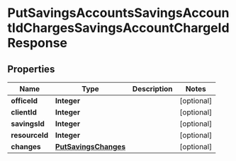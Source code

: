 # PutSavingsAccountsSavingsAccountIdChargesSavingsAccountChargeIdResponse

## Properties
Name | Type | Description | Notes
------------ | ------------- | ------------- | -------------
**officeId** | **Integer** |  |  [optional]
**clientId** | **Integer** |  |  [optional]
**savingsId** | **Integer** |  |  [optional]
**resourceId** | **Integer** |  |  [optional]
**changes** | [**PutSavingsChanges**](PutSavingsChanges.md) |  |  [optional]
